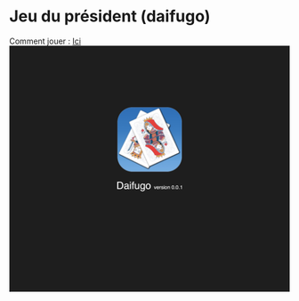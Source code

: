 # Jeu du président (daifugo)

Comment jouer : [Ici](markdown/howToPlay.md)
![splash](markdown/assets/splash-screen-v0.0.1.JPG)
